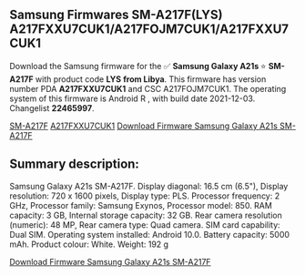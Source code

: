 <h2>Samsung Firmwares SM-A217F(LYS) A217FXXU7CUK1/A217FOJM7CUK1/A217FXXU7CUK1</h2>
Download the Samsung firmware for the ✅ <strong>Samsung Galaxy A21s </strong> ⭐ <strong>SM-A217F</strong> with product code <strong>LYS</strong> <strong> from Libya</strong>. This firmware has version number PDA <strong>A217FXXU7CUK1</strong> and CSC A217FOJM7CUK1. The operating system of this firmware is Android R , with build date 2021-12-03. Changelist <strong>22465997</strong>.


[SM-A217F](https://samfirm.shop/samsung/model/SM-A217F)
[A217FXXU7CUK1](https://samfirm.shop/samsung/pda/A217FXXU7CUK1)
[Download Firmware Samsung Galaxy A21s SM-A217F](https://samfirm.shop/samsung/firmware/480021)
<h2>Summary description:</h2>
<p>Samsung Galaxy A21s SM-A217F. Display diagonal: 16.5 cm (6.5"), Display resolution: 720 x 1600 pixels, Display type: PLS. Processor frequency: 2 GHz, Processor family: Samsung Exynos, Processor model: 850. RAM capacity: 3 GB, Internal storage capacity: 32 GB. Rear camera resolution (numeric): 48 MP, Rear camera type: Quad camera. SIM card capability: Dual SIM. Operating system installed: Android 10.0. Battery capacity: 5000 mAh. Product colour: White. Weight: 192 g</p>


[Download Firmware Samsung Galaxy A21s SM-A217F](https://samfirm.shop/samsung/firmware/480021)
